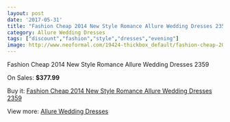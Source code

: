 ```yaml
---
layout: post
date: '2017-05-31'
title: "Fashion Cheap 2014 New Style Romance Allure Wedding Dresses 2359"
category: Allure Wedding Dresses
tags: ["discount","fashion","style","dresses","evening"]
image: http://www.neoformal.com/19424-thickbox_default/fashion-cheap-2014-new-style-romance-allure-wedding-dresses-2359.jpg
---
```

Fashion Cheap 2014 New Style Romance Allure Wedding Dresses 2359

On Sales: **$377.99**
<a href="https://www.neoformal.com/en/allure-wedding-dresses-2014/6229-fashion-cheap-2014-new-style-romance-allure-wedding-dresses-2359.html"><amp-img layout="responsive" width="600" height="600" src="//www.neoformal.com/19424-thickbox_default/fashion-cheap-2014-new-style-romance-allure-wedding-dresses-2359.jpg" alt="Fashion Cheap 2014 New Style Romance Allure Wedding Dresses 2359 0" /></a>
<a href="https://www.neoformal.com/en/allure-wedding-dresses-2014/6229-fashion-cheap-2014-new-style-romance-allure-wedding-dresses-2359.html"><amp-img layout="responsive" width="600" height="600" src="//www.neoformal.com/19429-thickbox_default/fashion-cheap-2014-new-style-romance-allure-wedding-dresses-2359.jpg" alt="Fashion Cheap 2014 New Style Romance Allure Wedding Dresses 2359 1" /></a>
<a href="https://www.neoformal.com/en/allure-wedding-dresses-2014/6229-fashion-cheap-2014-new-style-romance-allure-wedding-dresses-2359.html"><amp-img layout="responsive" width="600" height="600" src="//www.neoformal.com/19428-thickbox_default/fashion-cheap-2014-new-style-romance-allure-wedding-dresses-2359.jpg" alt="Fashion Cheap 2014 New Style Romance Allure Wedding Dresses 2359 2" /></a>
<a href="https://www.neoformal.com/en/allure-wedding-dresses-2014/6229-fashion-cheap-2014-new-style-romance-allure-wedding-dresses-2359.html"><amp-img layout="responsive" width="600" height="600" src="//www.neoformal.com/19427-thickbox_default/fashion-cheap-2014-new-style-romance-allure-wedding-dresses-2359.jpg" alt="Fashion Cheap 2014 New Style Romance Allure Wedding Dresses 2359 3" /></a>
<a href="https://www.neoformal.com/en/allure-wedding-dresses-2014/6229-fashion-cheap-2014-new-style-romance-allure-wedding-dresses-2359.html"><amp-img layout="responsive" width="600" height="600" src="//www.neoformal.com/19426-thickbox_default/fashion-cheap-2014-new-style-romance-allure-wedding-dresses-2359.jpg" alt="Fashion Cheap 2014 New Style Romance Allure Wedding Dresses 2359 4" /></a>
<a href="https://www.neoformal.com/en/allure-wedding-dresses-2014/6229-fashion-cheap-2014-new-style-romance-allure-wedding-dresses-2359.html"><amp-img layout="responsive" width="600" height="600" src="//www.neoformal.com/19425-thickbox_default/fashion-cheap-2014-new-style-romance-allure-wedding-dresses-2359.jpg" alt="Fashion Cheap 2014 New Style Romance Allure Wedding Dresses 2359 5" /></a>

Buy it: [Fashion Cheap 2014 New Style Romance Allure Wedding Dresses 2359](https://www.neoformal.com/en/allure-wedding-dresses-2014/6229-fashion-cheap-2014-new-style-romance-allure-wedding-dresses-2359.html "Fashion Cheap 2014 New Style Romance Allure Wedding Dresses 2359")

View more: [Allure Wedding Dresses](https://www.neoformal.com/en/82-allure-wedding-dresses-2014 "Allure Wedding Dresses")